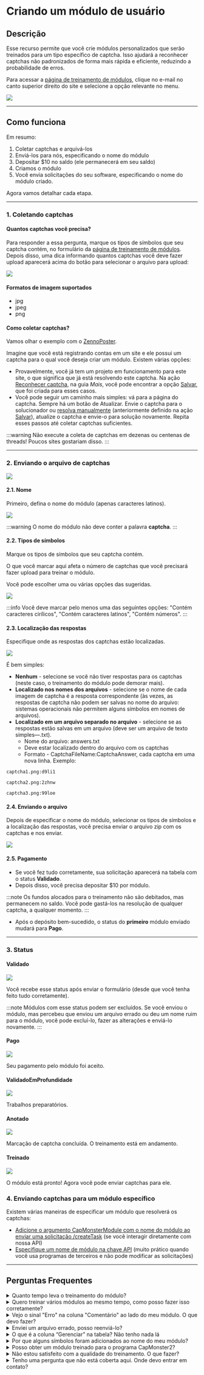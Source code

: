 ﻿# Criando um módulo de usuário


## Descrição

Esse recurso permite que você crie módulos personalizados que serão treinados para um tipo específico de captcha. Isso ajudará a reconhecer captchas não padronizados de forma mais rápida e eficiente, reduzindo a probabilidade de erros.

Para acessar a [página de treinamento de módulos](https://capmonster.cloud/UserModules), clique no e-mail no canto superior direito do site e selecione a opção relevante no menu.

![](./images/user-module/834ccbf9-f439-4b1b-8cab-42ed3dbc055c.png)


---

## Como funciona

Em resumo:

1. Coletar captchas e arquivá-los
2. Enviá-los para nós, especificando o nome do módulo
3. Depositar $10 no saldo (ele permanecerá em seu saldo)
4. Criamos o módulo
5. Você envia solicitações do seu software, especificando o nome do módulo criado.

Agora vamos detalhar cada etapa.

---

### 1. Coletando captchas

#### Quantos captchas você precisa?

Para responder a essa pergunta, marque os tipos de símbolos que seu captcha contém, no formulário da [página de treinamento de módulos](https://capmonster.cloud/UserModules). Depois disso, uma dica informando quantos captchas você deve fazer upload aparecerá acima do botão para selecionar o arquivo para upload:

![](./images/user-module/module-name.png)

#### Formatos de imagem suportados

- jpg
- jpeg
- png

#### Como coletar captchas?

Vamos olhar o exemplo com o [ZennoPoster](https://zennolab.atlassian.net/wiki/spaces/EN/pages/924581921/ZennoPoster).

Imagine que você está registrando contas em um site e ele possui um captcha para o qual você deseja criar um módulo. Existem várias opções:

- Provavelmente, você já tem um projeto em funcionamento para este site, o que significa que já está resolvendo este captcha. Na ação [Reconhecer captcha](https://zennolab.atlassian.net/wiki/spaces/EN/pages/924582077/Recognize+captcha), na guia *Mais*, você pode encontrar a opção [Salvar](https://zennolab.atlassian.net/wiki/spaces/EN/pages/924582077/Recognize+captcha#Saving), que foi criada para esses casos.
- Você pode seguir um caminho mais simples: vá para a página do captcha. Sempre há um botão de Atualizar. Envie o captcha para o solucionador ou [resolva manualmente](https://zennolab.atlassian.net/wiki/spaces/EN/pages/924484621/Entering+captchas+manually) (anteriormente definido na ação [Salvar](https://zennolab.atlassian.net/wiki/spaces/EN/pages/924582077/Recognize+captcha#Saving)), atualize o captcha e envie-o para solução novamente. Repita esses passos até coletar captchas suficientes.

:::warning
Não execute a coleta de captchas em dezenas ou centenas de threads! Poucos sites gostariam disso.
:::

---

### 2. Enviando o arquivo de captchas

![](./images/user-module/a2ba29bd-c910-44cf-9979-ceb143633efd.png)

#### 2.1. Nome

Primeiro, defina o nome do módulo (apenas caracteres latinos).

![](./images/user-module/fed2d879-b494-4b60-a13a-036c693d0951.png)

:::warning
O nome do módulo não deve conter a palavra **captcha**.
:::

#### 2.2. Tipos de símbolos

Marque os tipos de símbolos que seu captcha contém.

O que você marcar aqui afeta o número de captchas que você precisará fazer upload para treinar o módulo.

Você pode escolher uma ou várias opções das sugeridas.

![](./images/user-module/3b39f9e1-d981-41af-842a-a51f4a51a4e0.png)

:::info
Você deve marcar pelo menos uma das seguintes opções: "Contém caracteres cirílicos", "Contém caracteres latinos", "Contém números".
:::

#### 2.3. Localização das respostas

Especifique onde as respostas dos captchas estão localizadas.

![](./images/user-module/markup-location.png)

É bem simples:

- **Nenhum** - selecione se você não tiver respostas para os captchas (neste caso, o treinamento do módulo pode demorar mais).
- **Localizado nos nomes dos arquivos** - selecione se o nome de cada imagem de captcha é a resposta correspondente (às vezes, as respostas de captcha não podem ser salvas no nome do arquivo: sistemas operacionais não permitem alguns símbolos em nomes de arquivos).
- **Localizado em um arquivo separado no arquivo** - selecione se as respostas estão salvas em um arquivo (deve ser um arquivo de texto simples—.txt).
  - Nome do arquivo: answers.txt
  - Deve estar localizado dentro do arquivo com os captchas
  - Formato - CaptchaFileName:CaptchaAnswer, cada captcha em uma nova linha. Exemplo:

```
captcha1.png:d9li1

captcha2.png:2zhnw

captcha3.png:99loe
```

#### 2.4. Enviando o arquivo

Depois de especificar o nome do módulo, selecionar os tipos de símbolos e a localização das respostas, você precisa enviar o arquivo zip com os captchas e nos enviar.

![](./images/user-module/archieve.png)

#### 2.5. Pagamento

- Se você fez tudo corretamente, sua solicitação aparecerá na tabela com o status **Validado**.
- Depois disso, você precisa depositar $10 por módulo.

:::note
Os fundos alocados para o treinamento não são debitados, mas permanecem no saldo. Você pode gastá-los na resolução de qualquer captcha, a qualquer momento.
:::

- Após o depósito bem-sucedido, o status do **primeiro** módulo enviado mudará para **Pago**.

---

### 3. Status

#### Validado

![](./images/user-module/validated.png)

Você recebe esse status após enviar o formulário (desde que você tenha feito tudo corretamente).

:::note
Módulos com esse status podem ser excluídos. Se você enviou o módulo, mas percebeu que enviou um arquivo errado ou deu um nome ruim para o módulo, você pode excluí-lo, fazer as alterações e enviá-lo novamente.
:::

#### Pago

![](./images/user-module/paid.png)

Seu pagamento pelo módulo foi aceito.

#### ValidadoEmProfundidade

![](./images/user-module/ValidatedInDepth.png)

Trabalhos preparatórios.

#### Anotado

![](./images/user-module/Annotated.png)

Marcação de captcha concluída. O treinamento está em andamento.

#### Treinado

![](./images/user-module/trained.png)

O módulo está pronto! Agora você pode enviar captchas para ele.

### 4. Enviando captchas para um módulo específico

Existem várias maneiras de especificar um módulo que resolverá os captchas:

- [Adicione o argumento CapMonsterModule com o nome do módulo ao enviar uma solicitação /createTask](../captchas/image-to-text.mdx) (se você interagir diretamente com nossa API)
- [Especifique um nome de módulo na chave API](module-name.md) (muito prático quando você usa programas de terceiros e não pode modificar as solicitações)

---

## Perguntas Frequentes

<details>
    <summary>Quanto tempo leva o treinamento do módulo?</summary>

Geralmente leva um dia.

**Nota:** O treinamento ocorre em dias úteis, de segunda a sexta-feira. Se você enviar uma solicitação na sexta-feira, o treinamento será concluído no início da próxima semana.

</details>

<details>
    <summary>Quero treinar vários módulos ao mesmo tempo, como posso fazer isso corretamente?</summary>

O algoritmo é simples: você apenas faz upload do arquivo de captchas e paga por ele. Depois, você faz upload do segundo arquivo e paga por ele. Você faz isso para todos os arquivos.

O treinamento leva um dia por módulo.

</details>

<details>
    <summary>Vejo o sinal "Erro" na coluna "Comentário" ao lado do meu módulo. O que devo fazer?</summary>

![](./images/user-module/Error.png)

Não entre em pânico![(wink)](./images/user-module/Aspose.Words.aac7548a-0b79-486d-96ce-e145c7faf5a6.015.png) Apenas espere um pouco.

Se nada mudar em um dia, [entre em contato com o suporte](https://helpdesk.zennolab.com) e nós definitivamente o ajudaremos.

</details>

<details>
    <summary>Enviei um arquivo errado, posso reenviá-lo?</summary>

Se você não pagou pelo módulo e ele tem o status **Validado**, você pode excluí-lo. Você pode encontrar mais informações na descrição do status **Validado**.

</details>

<details>
    <summary>O que é a coluna “Gerenciar” na tabela? Não tenho nada lá</summary>

Você verá o botão "Excluir" nesta coluna. Mas ele só está disponível para os módulos com o status **Validado**.

Para módulos com outros status, essa coluna permanece vazia.

</details>

<details>
    <summary>Por que alguns símbolos foram adicionados ao nome do meu módulo?</summary>

Isso é feito para tornar o nome do módulo único. Alguns usuários do sistema podem escolher o mesmo nome para seu módulo

</details>

<details>
    <summary>Posso obter um módulo treinado para o programa CapMonster2?</summary>

Não. O módulo treinado está disponível apenas no CapMonster.Cloud.

</details>

<details>
    <summary>Não estou satisfeito com a qualidade do treinamento. O que fazer?</summary>

[Entre em contato com nosso serviço de suporte](https://helpdesk.zennolab.com/).

</details>

<details>
    <summary>Tenho uma pergunta que não está coberta aqui. Onde devo entrar em contato?</summary>

[Entre em contato com nosso serviço de suporte](https://helpdesk.zennolab.com/).

</details>